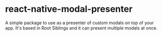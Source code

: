 # react-native-modal-presenter
A simple package to use as a presenter of custom modals on top of your app. It's based in Root Siblings and it can present multiple modals at once.
